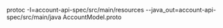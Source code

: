 protoc -I=account-api-spec/src/main/resources --java_out=account-api-spec/src/main/java AccountModel.proto